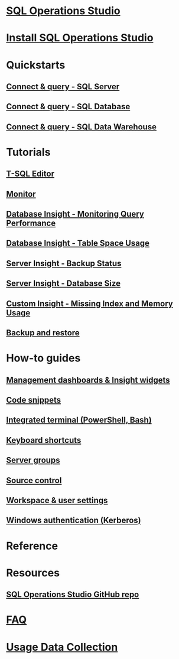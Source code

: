 # [SQL Operations Studio](overview.md)
# [Install SQL Operations Studio](download.md)
# Quickstarts
## [Connect & query - SQL Server](get-started-sql-server.md)
## [Connect & query - SQL Database](get-started-sql-database.md)
## [Connect & query - SQL Data Warehouse](get-started-sql-dw.md)
# Tutorials
## [T-SQL Editor](tutorial-sql-editor.md) 
## [Monitor](tutorial-monitoring-sql-server.md)
## [Database Insight - Monitoring Query Performance](tutorial-qds-sql-server.md)
## [Database Insight - Table Space Usage](tutorial-table-space-sql-server.md)
## [Server Insight - Backup Status](tutorial-backup-status-sql-server.md)
## [Server Insight - Database Size](tutorial-db-size-sql-server.md)
## [Custom Insight - Missing Index and Memory Usage](tutorial-build-custom-insight-sql-server.md) 
## [Backup and restore](tutorial-backup-restore-sql-server.md)
# How-to guides
## [Management dashboards & Insight widgets](insight-widgets.md)
## [Code snippets](code-snippets.md)
## [Integrated terminal (PowerShell, Bash)](integrated-terminal.md)
## [Keyboard shortcuts](keyboard-shortcuts.md)
## [Server groups](server-groups.md)
## [Source control](source-control.md)
## [Workspace & user settings](settings.md)
## [Windows authentication (Kerberos)](enable-kerberos.md)
# Reference
# Resources
## [SQL Operations Studio GitHub repo](https://www.github.com/Microsoft/SqlOpsStudio)
# [FAQ](faq.md)
# [Usage Data Collection](usage-data-collection.md)
